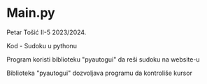 # Main.py
Petar Tošić II-5 2023/2024.

Kod - Sudoku u pythonu

Program koristi biblioteku "pyautogui" da reši sudoku na website-u

Biblioteka "pyautogui" dozvoljava programu da kontroliše kursor
